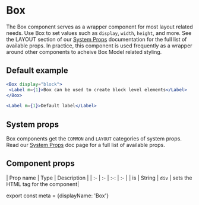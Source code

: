 # Box

The Box component serves as a wrapper component for most layout related needs. Use Box to set values such as `display`,  `width`, `height`, and more. See the LAYOUT section of our [System Props](/components/docs/system-props) documentation for the full list of available props. In practice, this component is used frequently as a wrapper around other components to acheive Box Model related styling.

## Default example

```.jsx
<Box display="block">
 <Label m={1}>Box can be used to create block level elements</Label>
</Box>

<Label m={1}>Default label</Label>
```

## System props

Box components get the `COMMON` and `LAYOUT` categories of system props. Read our [System Props](/components/docs/system-props) doc page for a full list of available props.

## Component props

| Prop name | Type | Description |
| :- | :- | :-: | :- |
| is | String | `div` | sets the HTML tag for the component|


export const meta = {displayName: 'Box'}

